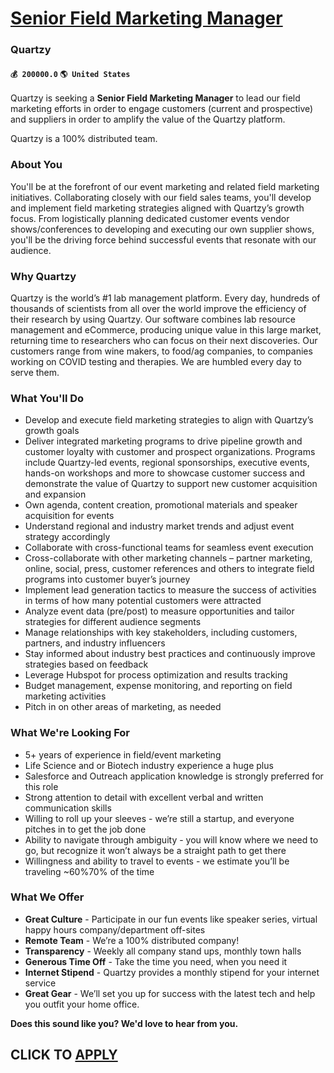 # [Senior Field Marketing Manager](https://www.remotewlb.com/apply/senior-field-marketing-manager-51611)  
### Quartzy  
#### `💰 200000.0` `🌎 United States`  

Quartzy is seeking a **Senior Field Marketing Manager** to lead our field marketing efforts in order to engage customers (current and prospective) and suppliers in order to amplify the value of the Quartzy platform.

Quartzy is a 100% distributed team.

### About You

You'll be at the forefront of our event marketing and related field marketing initiatives. Collaborating closely with our field sales teams, you'll develop and implement field marketing strategies aligned with Quartzy’s growth focus. From logistically planning dedicated customer events vendor shows/conferences to developing and executing our own supplier shows, you'll be the driving force behind successful events that resonate with our audience.

### Why Quartzy

Quartzy is the world’s #1 lab management platform. Every day, hundreds of thousands of scientists from all over the world improve the efficiency of their research by using Quartzy. Our software combines lab resource management and eCommerce, producing unique value in this large market, returning time to researchers who can focus on their next discoveries. Our customers range from wine makers, to food/ag companies, to companies working on COVID testing and therapies. We are humbled every day to serve them.

### What You'll Do

  * Develop and execute field marketing strategies to align with Quartzy’s growth goals
  * Deliver integrated marketing programs to drive pipeline growth and customer loyalty with customer and prospect organizations. Programs include Quartzy-led events, regional sponsorships, executive events, hands-on workshops and more to showcase customer success and demonstrate the value of Quartzy to support new customer acquisition and expansion
  * Own agenda, content creation, promotional materials and speaker acquisition for events
  * Understand regional and industry market trends and adjust event strategy accordingly
  * Collaborate with cross-functional teams for seamless event execution
  * Cross-collaborate with other marketing channels – partner marketing, online, social, press, customer references and others to integrate field programs into customer buyer’s journey
  * Implement lead generation tactics to measure the success of activities in terms of how many potential customers were attracted
  * Analyze event data (pre/post) to measure opportunities and tailor strategies for different audience segments
  * Manage relationships with key stakeholders, including customers, partners, and industry influencers
  * Stay informed about industry best practices and continuously improve strategies based on feedback
  * Leverage Hubspot for process optimization and results tracking 
  * Budget management, expense monitoring, and reporting on field marketing activities
  * Pitch in on other areas of marketing, as needed

### What We're Looking For

  * 5+ years of experience in field/event marketing
  * Life Science and or Biotech industry experience a huge plus
  * Salesforce and Outreach application knowledge is strongly preferred for this role
  * Strong attention to detail with excellent verbal and written communication skills
  * Willing to roll up your sleeves - we’re still a startup, and everyone pitches in to get the job done
  * Ability to navigate through ambiguity - you will know where we need to go, but recognize it won’t always be a straight path to get there
  * Willingness and ability to travel to events - we estimate you’ll be traveling ~60%70% of the time

### What We Offer

  * **Great Culture** \- Participate in our fun events like speaker series, virtual happy hours company/department off-sites 
  * **Remote Team** \- We’re a 100% distributed company! 
  * **Transparency** \- Weekly all company stand ups, monthly town halls
  * **Generous Time Off** \- Take the time you need, when you need it 
  * **Internet Stipend** \- Quartzy provides a monthly stipend for your internet service
  * **Great Gear** \- We’ll set you up for success with the latest tech and help you outfit your home office.

**Does this sound like you? We'd love to hear from you.**

  
## CLICK TO [APPLY](https://www.remotewlb.com/apply/senior-field-marketing-manager-51611)

